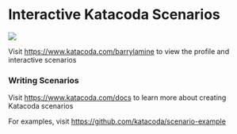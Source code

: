 # Interactive Katacoda Scenarios

[![](http://shields.katacoda.com/katacoda/barrylamine/count.svg)](https://www.katacoda.com/barrylamine "Get your profile on Katacoda.com")

Visit https://www.katacoda.com/barrylamine to view the profile and interactive scenarios

### Writing Scenarios
Visit https://www.katacoda.com/docs to learn more about creating Katacoda scenarios

For examples, visit https://github.com/katacoda/scenario-example
